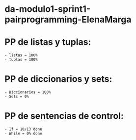 # da-modulo1-sprint1-pairprogramming-ElenaMarga

# PP de listas y tuplas:
    - listas = 100% 
    - tuplas = 100% 

# PP de diccionarios y sets: 
    - Diccionarios = 100%
    - Sets = 0% 

# PP de sentencias de control: 
    - If = 10/13 done
    - While = 0% done 